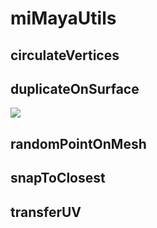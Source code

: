 # miMayaUtils

## circulateVertices

## duplicateOnSurface

![](https://github.com/minoue/miMayaUtils/blob/media/duplicateOverSurface/dos_demo.gif)

## randomPointOnMesh

## snapToClosest

## transferUV
